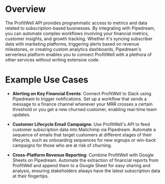 # Overview

The ProfitWell API provides programmatic access to metrics and data related to subscription-based businesses. By integrating with Pipedream, you can automate complex workflows involving your financial metrics, customer insights, and growth tracking. Whether it's syncing subscriber data with marketing platforms, triggering alerts based on revenue milestones, or creating custom analytics dashboards, Pipedream's serverless platform enables you to connect ProfitWell with a plethora of other services without writing extensive code.

# Example Use Cases

- **Alerting on Key Financial Events**: Connect ProfitWell to Slack using Pipedream to trigger notifications. Set up a workflow that sends a message to a finance channel whenever your MRR crosses a certain threshold or you get a new churned customer, enabling real-time team updates.

- **Customer Lifecycle Email Campaigns**: Use ProfitWell's API to feed customer subscription data into Mailchimp via Pipedream. Automate a sequence of emails that target customers at different stages of their lifecycle, such as onboarding sequences for new signups or win-back campaigns for those who are at risk of churning.

- **Cross-Platform Revenue Reporting**: Combine ProfitWell with Google Sheets on Pipedream. Automate the extraction of financial reports from ProfitWell and append them to a Google Sheet for easy sharing and analysis, ensuring stakeholders always have the latest subscription data at their fingertips.
